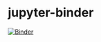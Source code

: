 # jupyter-binder

[![Binder](https://mybinder.org/badge_logo.svg)](https://mybinder.org/v2/gh/ctb/jupyter-binder/HEAD?labpath=index.ipynb)
